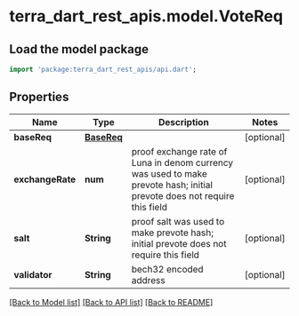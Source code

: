 # terra_dart_rest_apis.model.VoteReq

## Load the model package
```dart
import 'package:terra_dart_rest_apis/api.dart';
```

## Properties
Name | Type | Description | Notes
------------ | ------------- | ------------- | -------------
**baseReq** | [**BaseReq**](BaseReq.md) |  | [optional] 
**exchangeRate** | **num** | proof exchange rate of Luna in denom currency was used to make prevote hash; initial prevote does not require this field | [optional] 
**salt** | **String** | proof salt was used to make prevote hash; initial prevote does not require this field | [optional] 
**validator** | **String** | bech32 encoded address | [optional] 

[[Back to Model list]](../README.md#documentation-for-models) [[Back to API list]](../README.md#documentation-for-api-endpoints) [[Back to README]](../README.md)


